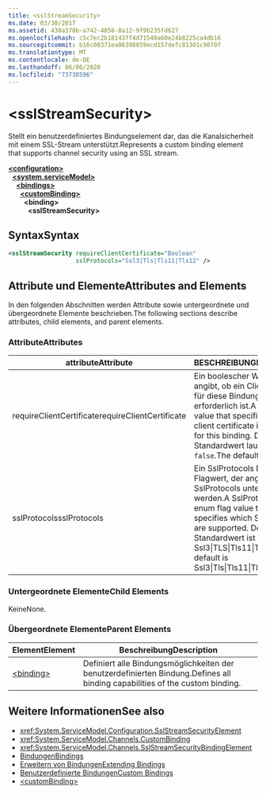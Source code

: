 ```yaml
---
title: <sslStreamSecurity>
ms.date: 03/30/2017
ms.assetid: 430a378b-a742-4858-8a12-9f9b235fd627
ms.openlocfilehash: c5c7ec2b18143ff4d71540a60e24b8225ca4db16
ms.sourcegitcommit: b16c00371ea06398859ecd157defc81301c9070f
ms.translationtype: MT
ms.contentlocale: de-DE
ms.lasthandoff: 06/06/2020
ms.locfileid: "73738596"
---
```

# \<sslStreamSecurity>
<span data-ttu-id="f50a2-101">Stellt ein benutzerdefiniertes Bindungselement dar, das die Kanalsicherheit mit einem SSL-Stream unterstützt.</span><span class="sxs-lookup"><span data-stu-id="f50a2-101">Represents a custom binding element that supports channel security using an SSL stream.</span></span>  
  
[**\<configuration>**](../configuration-element.md)\
&nbsp;&nbsp;[**\<system.serviceModel>**](system-servicemodel.md)\
&nbsp;&nbsp;&nbsp;&nbsp;[**\<bindings>**](bindings.md)\
&nbsp;&nbsp;&nbsp;&nbsp;&nbsp;&nbsp;[**\<customBinding>**](custombinding.md)\
&nbsp;&nbsp;&nbsp;&nbsp;&nbsp;&nbsp;&nbsp;&nbsp;**\<binding>**\
&nbsp;&nbsp;&nbsp;&nbsp;&nbsp;&nbsp;&nbsp;&nbsp;&nbsp;&nbsp;**\<sslStreamSecurity>**  
  
## <a name="syntax"></a><span data-ttu-id="f50a2-102">Syntax</span><span class="sxs-lookup"><span data-stu-id="f50a2-102">Syntax</span></span>  
  
```xml  
<sslStreamSecurity requireClientCertificate="Boolean"
                   sslProtocols="Ssl3|Tls|Tls11|Tls12" />
```  
  
## <a name="attributes-and-elements"></a><span data-ttu-id="f50a2-103">Attribute und Elemente</span><span class="sxs-lookup"><span data-stu-id="f50a2-103">Attributes and Elements</span></span>  
 <span data-ttu-id="f50a2-104">In den folgenden Abschnitten werden Attribute sowie untergeordnete und übergeordnete Elemente beschrieben.</span><span class="sxs-lookup"><span data-stu-id="f50a2-104">The following sections describe attributes, child elements, and parent elements.</span></span>  
  
### <a name="attributes"></a><span data-ttu-id="f50a2-105">Attribute</span><span class="sxs-lookup"><span data-stu-id="f50a2-105">Attributes</span></span>  
  
|<span data-ttu-id="f50a2-106">attribute</span><span class="sxs-lookup"><span data-stu-id="f50a2-106">Attribute</span></span>|<span data-ttu-id="f50a2-107">BESCHREIBUNG</span><span class="sxs-lookup"><span data-stu-id="f50a2-107">Description</span></span>|  
|---------------|-----------------|  
|<span data-ttu-id="f50a2-108">requireClientCertificate</span><span class="sxs-lookup"><span data-stu-id="f50a2-108">requireClientCertificate</span></span>|<span data-ttu-id="f50a2-109">Ein boolescher Wert, der angibt, ob ein Clientzertifikat für diese Bindung erforderlich ist.</span><span class="sxs-lookup"><span data-stu-id="f50a2-109">A Boolean value that specifies if a client certificate is required for this binding.</span></span> <span data-ttu-id="f50a2-110">Der Standardwert lautet `false`.</span><span class="sxs-lookup"><span data-stu-id="f50a2-110">The default is `false`.</span></span>|  
|<span data-ttu-id="f50a2-111">sslProtocols</span><span class="sxs-lookup"><span data-stu-id="f50a2-111">sslProtocols</span></span>|<span data-ttu-id="f50a2-112">Ein SslProtocols Enum-Flagwert, der angibt, welche SslProtocols unterstützt werden.</span><span class="sxs-lookup"><span data-stu-id="f50a2-112">A SslProtocols enum flag value that specifies which SslProtocols are supported.</span></span> <span data-ttu-id="f50a2-113">Der Standardwert ist Ssl3&#124;TLS&#124;Tls11&#124;Tls12.</span><span class="sxs-lookup"><span data-stu-id="f50a2-113">The default is Ssl3&#124;Tls&#124;Tls11&#124;Tls12.</span></span>|  
  
### <a name="child-elements"></a><span data-ttu-id="f50a2-114">Untergeordnete Elemente</span><span class="sxs-lookup"><span data-stu-id="f50a2-114">Child Elements</span></span>  
 <span data-ttu-id="f50a2-115">Keine</span><span class="sxs-lookup"><span data-stu-id="f50a2-115">None.</span></span>  
  
### <a name="parent-elements"></a><span data-ttu-id="f50a2-116">Übergeordnete Elemente</span><span class="sxs-lookup"><span data-stu-id="f50a2-116">Parent Elements</span></span>  
  
|<span data-ttu-id="f50a2-117">Element</span><span class="sxs-lookup"><span data-stu-id="f50a2-117">Element</span></span>|<span data-ttu-id="f50a2-118">Beschreibung</span><span class="sxs-lookup"><span data-stu-id="f50a2-118">Description</span></span>|  
|-------------|-----------------|  
|[\<binding>](bindings.md)|<span data-ttu-id="f50a2-119">Definiert alle Bindungsmöglichkeiten der benutzerdefinierten Bindung.</span><span class="sxs-lookup"><span data-stu-id="f50a2-119">Defines all binding capabilities of the custom binding.</span></span>|  
  
## <a name="see-also"></a><span data-ttu-id="f50a2-120">Weitere Informationen</span><span class="sxs-lookup"><span data-stu-id="f50a2-120">See also</span></span>

- <xref:System.ServiceModel.Configuration.SslStreamSecurityElement>
- <xref:System.ServiceModel.Channels.CustomBinding>
- <xref:System.ServiceModel.Channels.SslStreamSecurityBindingElement>
- [<span data-ttu-id="f50a2-121">Bindungen</span><span class="sxs-lookup"><span data-stu-id="f50a2-121">Bindings</span></span>](../../../wcf/bindings.md)
- [<span data-ttu-id="f50a2-122">Erweitern von Bindungen</span><span class="sxs-lookup"><span data-stu-id="f50a2-122">Extending Bindings</span></span>](../../../wcf/extending/extending-bindings.md)
- [<span data-ttu-id="f50a2-123">Benutzerdefinierte Bindungen</span><span class="sxs-lookup"><span data-stu-id="f50a2-123">Custom Bindings</span></span>](../../../wcf/extending/custom-bindings.md)
- [\<customBinding>](custombinding.md)
